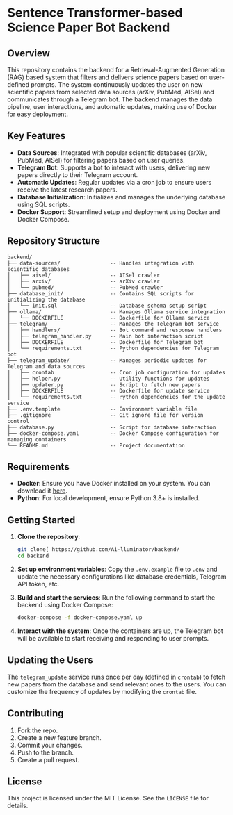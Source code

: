 # Sentence Transformer-based Science Paper Bot Backend

## Overview

This repository contains the backend for a Retrieval-Augmented Generation (RAG) based system that filters and delivers science papers based on user-defined prompts. The system continuously updates the user on new scientific papers from selected data sources (arXiv, PubMed, AISel) and communicates through a Telegram bot. The backend manages the data pipeline, user interactions, and automatic updates, making use of Docker for easy deployment.

## Key Features

- **Data Sources**: Integrated with popular scientific databases (arXiv, PubMed, AISel) for filtering papers based on user queries.
- **Telegram Bot**: Supports a bot to interact with users, delivering new papers directly to their Telegram account.
- **Automatic Updates**: Regular updates via a cron job to ensure users receive the latest research papers.
- **Database Initialization**: Initializes and manages the underlying database using SQL scripts.
- **Docker Support**: Streamlined setup and deployment using Docker and Docker Compose.

## Repository Structure

```
backend/
├── data-sources/                -- Handles integration with scientific databases
│   ├── aisel/                   -- AISel crawler
│   ├── arxiv/                   -- arXiv crawler
│   └── pubmed/                  -- PubMed crawler
├── database_init/               -- Contains SQL scripts for initializing the database
│   └── init.sql                 -- Database schema setup script
├── ollama/                      -- Manages Ollama service integration
│   └── DOCKERFILE               -- Dockerfile for Ollama service
├── telegram/                    -- Manages the Telegram bot service
│   ├── handlers/                -- Bot command and response handlers
│   ├── telegram_handler.py      -- Main bot interaction script
│   ├── DOCKERFILE               -- Dockerfile for Telegram bot
│   └── requirements.txt         -- Python dependencies for Telegram bot
├── telegram_update/             -- Manages periodic updates for Telegram and data sources
│   ├── crontab                  -- Cron job configuration for updates
│   ├── helper.py                -- Utility functions for updates
│   ├── updater.py               -- Script to fetch new papers
│   ├── DOCKERFILE               -- Dockerfile for update service
│   └── requirements.txt         -- Python dependencies for the update service
├── .env.template                -- Environment variable file
├── .gitignore                   -- Git ignore file for version control
├── database.py                  -- Script for database interaction
├── docker-compose.yaml          -- Docker Compose configuration for managing containers
└── README.md                    -- Project documentation
```

  
## Requirements

- **Docker**: Ensure you have Docker installed on your system. You can download it [here](https://www.docker.com/get-started).
- **Python**: For local development, ensure Python 3.8+ is installed.

## Getting Started

1. **Clone the repository**:
   ```bash
   git clone[ https://github.com/Ai-lluminator/backend/
   cd backend
   ```

2. **Set up environment variables**:
   Copy the `.env.example` file to `.env` and update the necessary configurations like database credentials, Telegram API token, etc.

3. **Build and start the services**:
   Run the following command to start the backend using Docker Compose:
   ```bash
   docker-compose -f docker-compose.yaml up
   ```

4. **Interact with the system**:
   Once the containers are up, the Telegram bot will be available to start receiving and responding to user prompts.

## Updating the Users

The `telegram_update` service runs once per day (defined in `crontab`) to fetch new papers from the database and send relevant ones to the users. You can customize the frequency of updates by modifying the `crontab` file.

## Contributing

1. Fork the repo.
2. Create a new feature branch.
3. Commit your changes.
4. Push to the branch.
5. Create a pull request.

## License

This project is licensed under the MIT License. See the `LICENSE` file for details.